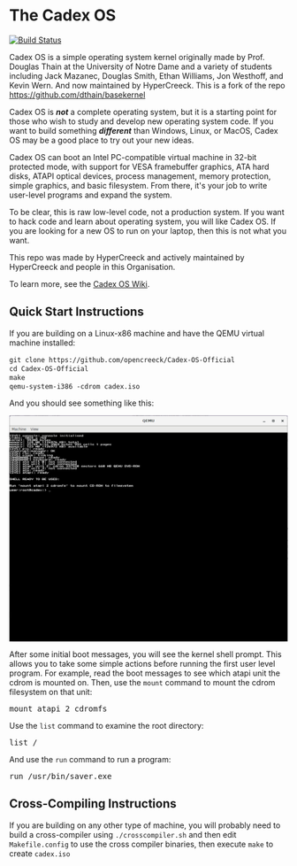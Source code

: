 # The Cadex OS
[![Build Status](https://travis-ci.org/OpenCreeck/Cadex-OS-Official.svg?branch=master)](https://travis-ci.org/OpenCreeck/Cadex-OS-Official)

Cadex OS is a simple operating system kernel originally made by Prof. Douglas Thain at the University of Notre Dame and a variety of students including
Jack Mazanec, Douglas Smith, Ethan Williams, Jon Westhoff, and Kevin Wern. And now maintained by HyperCreeck. This is a fork of the repo https://github.com/dthain/basekernel

Cadex OS is _**not**_ a complete operating system, but it is a starting
point for those who wish to study and develop new operating system code.
If you want to build something _**different**_ than Windows, Linux, or MacOS,
Cadex OS may be a good place to try out your new ideas.

Cadex OS can boot an Intel PC-compatible virtual machine in 32-bit protected
mode, with support for VESA framebuffer graphics, ATA hard disks, ATAPI optical
devices, process management, memory protection, simple graphics, and basic filesystem.
From there, it's your job to write user-level programs and expand the system.

To be clear, this is raw low-level code, not a production system.
If you want to hack code and learn about operating system, you will like Cadex OS.
If you are looking for a new OS to run on your laptop, then this is not what you want.

This repo was made by HyperCreeck and actively maintained by HyperCreeck and people in this Organisation.

To learn more, see the [Cadex OS Wiki](https://github.com/opencreeck/Cadex-OS-Official/wiki).
 
## Quick Start Instructions

If you are building on a Linux-x86 machine
and have the QEMU virtual machine installed:

```
git clone https://github.com/opencreeck/Cadex-OS-Official
cd Cadex-OS-Official
make
qemu-system-i386 -cdrom cadex.iso
```

And you should see something like this:

<img src=screenshot.png align=center>

After some initial boot messages, you will see the kernel shell prompt.
This allows you to take some simple actions before running the first
user level program.  For example, read the boot messages to see
which atapi unit the cdrom is mounted on.  Then, use the `mount` command
to mount the cdrom filesystem on that unit:

<pre>
mount atapi 2 cdromfs
</pre>

Use the `list` command to examine the root directory:

<pre>
list /
</pre>

And use the `run` command to run a program:

<pre>
run /usr/bin/saver.exe
</pre>

## Cross-Compiling Instructions

If you are building on any other type of machine,
you will probably need to build a cross-compiler
using `./crosscompiler.sh` and then edit
`Makefile.config` to use the cross compiler binaries,
then execute `make` to create `cadex.iso`

